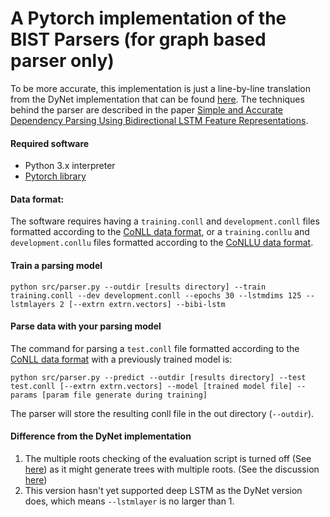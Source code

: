 # A Pytorch implementation of the BIST Parsers (for graph based parser only)
To be more accurate, this implementation is just a line-by-line translation from the DyNet implementation that can be found [here](https://github.com/elikip/bist-parser). The techniques behind the parser are described in the paper [Simple and Accurate Dependency Parsing Using Bidirectional LSTM Feature Representations](https://www.transacl.org/ojs/index.php/tacl/article/viewFile/885/198).

#### Required software

 * Python 3.x interpreter
 * [Pytorch library](http://pytorch.org/)


#### Data format:
The software requires having a `training.conll` and `development.conll` files formatted according to the [CoNLL data format](http://ilk.uvt.nl/conll/#dataformat), or a `training.conllu` and `development.conllu` files formatted according to the [CoNLLU data format](http://universaldependencies.org/format.html).

#### Train a parsing model

    python src/parser.py --outdir [results directory] --train training.conll --dev development.conll --epochs 30 --lstmdims 125 --lstmlayers 2 [--extrn extrn.vectors] --bibi-lstm

#### Parse data with your parsing model

The command for parsing a `test.conll` file formatted according to the [CoNLL data format](http://ilk.uvt.nl/conll/#dataformat) with a previously trained model is:

    python src/parser.py --predict --outdir [results directory] --test test.conll [--extrn extrn.vectors] --model [trained model file] --params [param file generate during training]

The parser will store the resulting conll file in the out directory (`--outdir`).

#### Difference from the DyNet implementation

1. The multiple roots checking of the evaluation script is turned off (See [here](https://github.com/wddabc/bist-parser/blob/pytorch/bmstparser/src/utils/evaluation_script/conll17_ud_eval.py#L168-L172)) as it might generate trees with multiple roots. (See the discussion [here](https://github.com/elikip/bist-parser/issues/10)) 
2. This version hasn't yet supported deep LSTM as the DyNet version does, which means `--lstmlayer` is no larger than 1.
